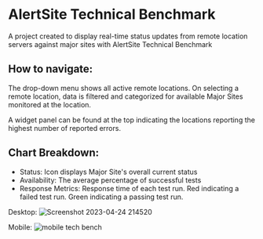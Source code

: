 # AlertSite Technical Benchmark 
A project created to display real-time status updates from remote location servers against major sites with AlertSite Technical Benchmark

## How to navigate: 

The drop-down menu shows all active remote locations. On selecting a remote location, data is filtered and categorized for available Major Sites monitored at the location. 

A widget panel can be found at the top indicating the locations reporting the highest number of reported errors. 

## Chart Breakdown: 
- Status: Icon displays Major Site's overall current status
- Availability: The average percentage of successful tests
- Response Metrics: Response time of each test run. Red indicating a failed test run. Green indicating a passing test run.

Desktop: 
![Screenshot 2023-04-24 214520](https://user-images.githubusercontent.com/28473506/234154667-d17e9f59-deba-45f0-98a8-2ca208f4b0c9.png)

Mobile: 
![mobile tech bench](https://user-images.githubusercontent.com/28473506/234339994-d59a954b-fc78-437e-b6e6-a06c694912d4.png)
